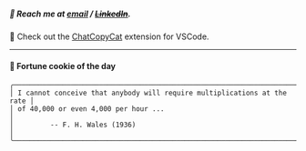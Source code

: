 ##### :calling: Reach me at **[email](mailto:johannes@stenmark.in)** ***/*** **[~~LinkedIn~~](https://www.linkedin.com/in/johannes-stenmark)**.
:feet: Check out the [ChatCopyCat](https://github.com/jstenmark/ChatCopyCat) extension for VSCode.

---
#### :cookie: Fortune cookie of the day
```smalltalk
╭─────────────────────────────────────────────────────────────────────────╮
│ I cannot conceive that anybody will require multiplications at the rate │
│ of 40,000 or even 4,000 per hour ...                                    │
│         -- F. H. Wales (1936)                                           │
╰─────────────────────────────────────────────────────────────────────────╯
```
